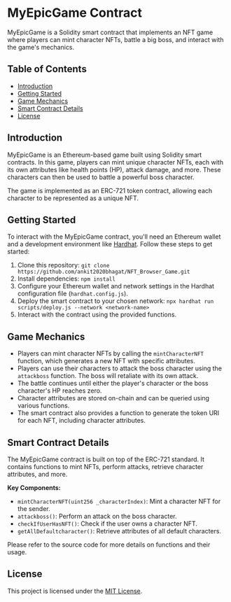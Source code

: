 # MyEpicGame Contract

MyEpicGame is a Solidity smart contract that implements an NFT game where players can mint character NFTs, battle a big boss, and interact with the game's mechanics.

## Table of Contents

- [Introduction](#introduction)
- [Getting Started](#getting-started)
- [Game Mechanics](#game-mechanics)
- [Smart Contract Details](#smart-contract-details)
- [License](#license)

## Introduction

MyEpicGame is an Ethereum-based game built using Solidity smart contracts. In this game, players can mint unique character NFTs, each with its own attributes like health points (HP), attack damage, and more. These characters can then be used to battle a powerful boss character.

The game is implemented as an ERC-721 token contract, allowing each character to be represented as a unique NFT.

## Getting Started

To interact with the MyEpicGame contract, you'll need an Ethereum wallet and a development environment like [Hardhat](https://hardhat.org/). Follow these steps to get started:

1. Clone this repository: `git clone https://github.com/ankit2020bhagat/NFT_Browser_Game.git`
2. Install dependencies: `npm install`
3. Configure your Ethereum wallet and network settings in the Hardhat configuration file (`hardhat.config.js`).
4. Deploy the smart contract to your chosen network: `npx hardhat run scripts/deploy.js --network <network-name>`
5. Interact with the contract using the provided functions.

## Game Mechanics

- Players can mint character NFTs by calling the `mintCharacterNFT` function, which generates a new NFT with specific attributes.
- Players can use their characters to attack the boss character using the `attackboss` function. The boss will retaliate with its own attack.
- The battle continues until either the player's character or the boss character's HP reaches zero.
- Character attributes are stored on-chain and can be queried using various functions.
- The smart contract also provides a function to generate the token URI for each NFT, including character attributes.

## Smart Contract Details

The MyEpicGame contract is built on top of the ERC-721 standard. It contains functions to mint NFTs, perform attacks, retrieve character attributes, and more.

**Key Components:**

- `mintCharacterNFT(uint256 _characterIndex)`: Mint a character NFT for the sender.
- `attackboss()`: Perform an attack on the boss character.
- `checkIfUserHasNFT()`: Check if the user owns a character NFT.
- `getAllDefaultcharacter()`: Retrieve attributes of all default characters.

Please refer to the source code for more details on functions and their usage.

## License

This project is licensed under the [MIT License](LICENSE).

